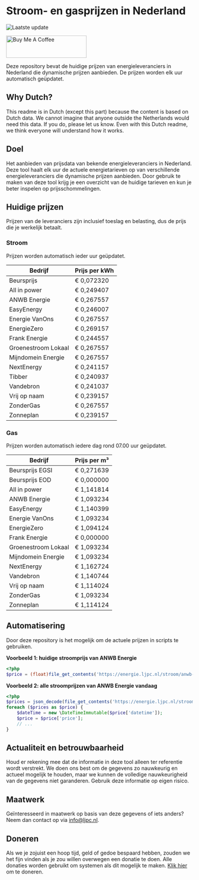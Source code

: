 # Stroom- en gasprijzen in Nederland

![Laatste update](https://img.shields.io/badge/laatste%20update-2024--03--07%2001%3A00%20CET-brightgreen)

<a href="https://www.buymeacoffee.com/Lars-" target="_blank"><img src="https://cdn.buymeacoffee.com/buttons/v2/default-orange.png" alt="Buy Me A Coffee" height="60" style="height: 60px !important;width: 217px !important;" ></a>

Deze repository bevat de huidige prijzen van energieleveranciers in Nederland die dynamische prijzen aanbieden. De prijzen worden elk uur automatisch geüpdatet.

## Why Dutch?

This readme is in Dutch (except this part) because the content is based on Dutch data. We cannot imagine that anyone outside the Netherlands would need this data. If you do, please let us know. Even with this Dutch readme, we think
everyone will understand how it works.

## Doel

Het aanbieden van prijsdata van bekende energieleveranciers in Nederland. Deze tool haalt elk uur de actuele energietarieven op van verschillende energieleveranciers die dynamische prijzen aanbieden. Door gebruik te maken van deze tool
krijg je een overzicht van de huidige tarieven en kun je beter inspelen op prijsschommelingen.

## Huidige prijzen

Prijzen van de leveranciers zijn inclusief toeslag en belasting, dus de prijs die je werkelijk betaalt.

### Stroom

Prijzen worden automatisch ieder uur geüpdatet.

 Bedrijf | Prijs per kWh 
---------|---------------
Beursprijs | € 0,072320
All in power | € 0,249407
ANWB Energie | € 0,267557
EasyEnergy | € 0,246007
Energie VanOns | € 0,267557
EnergieZero | € 0,269157
Frank Energie | € 0,244557
Groenestroom Lokaal | € 0,267557
Mijndomein Energie | € 0,267557
NextEnergy | € 0,241157
Tibber | € 0,240937
Vandebron | € 0,241037
Vrij op naam | € 0,239157
ZonderGas | € 0,267557
Zonneplan | € 0,239157


### Gas

Prijzen worden automatisch iedere dag rond 07.00 uur geüpdatet.

 Bedrijf | Prijs per m³ 
---------|--------------
Beursprijs EGSI | € 0,271639
Beursprijs EOD | € 0,000000
All in power | € 1,141814
ANWB Energie | € 1,093234
EasyEnergy | € 1,140399
Energie VanOns | € 1,093234
EnergieZero | € 1,094124
Frank Energie | € 0,000000
Groenestroom Lokaal | € 1,093234
Mijndomein Energie | € 1,093234
NextEnergy | € 1,162724
Vandebron | € 1,140744
Vrij op naam | € 1,114024
ZonderGas | € 1,093234
Zonneplan | € 1,114124


## Automatisering

Door deze repository is het mogelijk om de actuele prijzen in scripts te gebruiken.

**Voorbeeld 1: huidige stroomprijs van ANWB Energie**

```php
<?php
$price = (float)file_get_contents('https://energie.ljpc.nl/stroom/anwb-energie-nu.txt');

```

**Voorbeeld 2: alle stroomprijzen van ANWB Energie vandaag**

```php
<?php
$prices = json_decode(file_get_contents('https://energie.ljpc.nl/stroom/all-in-power-vandaag.json'),true);
foreach ($prices as $price) {
    $dateTime = new \DateTimeImmutable($price['datetime']);
    $price = $price['price'];
    // ...
}
```

## Actualiteit en betrouwbaarheid

Houd er rekening mee dat de informatie in deze tool alleen ter referentie wordt verstrekt. We doen ons best om de gegevens zo nauwkeurig en actueel mogelijk te houden, maar we kunnen de volledige nauwkeurigheid van de gegevens niet
garanderen. Gebruik deze informatie op eigen risico.

## Maatwerk

Geïnteresseerd in maatwerk op basis van deze gegevens of iets anders? Neem dan contact op
via [info@ljpc.nl](mailto:info@ljpc.nl?subject=Energie%20prijzen).

## Doneren

Als we je zojuist een hoop tijd, geld of gedoe bespaard hebben, zouden we het fijn vinden als je zou willen overwegen een
donatie te doen. Alle donaties worden gebruikt om systemen als dit mogelijk te
maken. [Klik hier](https://www.buymeacoffee.com/Lars-) om te doneren.
